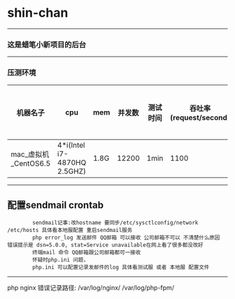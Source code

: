 # shin-chan
---
### 这是蜡笔小新项目的后台
---
### 压测环境
机器名子 | cpu | mem | 并发数 | 测试时间 |吞吐率(request/second) | 并发请求平均耗时(ms)| 
--- | --- |--- | --- | --- | --- | ---
mac_虚拟机_CentOS6.5|4*i(Intel i7-4870HQ 2.5GHZ)| 1.8G | 12200 | 1min | 1100 | 0.962
---
配置sendmail crontab 
---
```
        sendmail记事:改hostname 要同步/etc/sysctlconfig/network /etc/hosts 具体看本地服配置 重启sendmail服务
        php error_log 发送邮件 QQ邮箱 可以接收 公司邮箱不可以 不清楚什么原因 错误提示是 dsn=5.0.0, stat=Service unavailable在网上看了很多都没改好
        终端mail 命令 QQ邮箱跟公司邮箱都可一接收
        怀疑时php.ini 问题，  
        php.ini 可以配置记录发邮件的log 具体看测试服 或者 本地服 配置文件
```
---
php nginx 错误记录路径:
/var/log/nginx/
/var/log/php-fpm/
